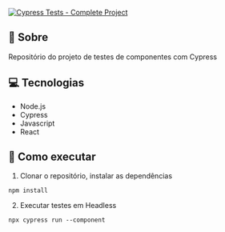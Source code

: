 [![Cypress Tests - Complete Project](https://github.com/NelsoonMendeees/cypress-component-test/actions/workflows/main.yml/badge.svg)](https://github.com/NelsoonMendeees/cypress-component-test/actions/workflows/main.yml)

## 🤘 Sobre

Repositório do projeto de testes de componentes com Cypress

## 💻 Tecnologias
- Node.js
- Cypress
- Javascript
- React

## 🤖 Como executar

1. Clonar o repositório, instalar as dependências

```
npm install
```

2. Executar testes em Headless

```
npx cypress run --component
```
